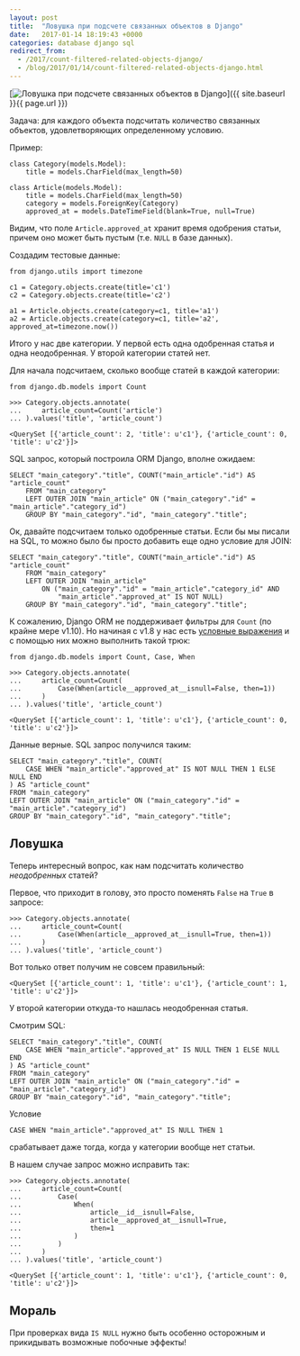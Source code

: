 ```yaml
---
layout: post
title:  "Ловушка при подсчете связанных объектов в Django"
date:   2017-01-14 18:19:43 +0000
categories: database django sql
redirect_from:
  - /2017/count-filtered-related-objects-django/
  - /blog/2017/01/14/count-filtered-related-objects-django.html
---
```


[![Ловушка при подсчете связанных объектов в Django](https://img-fotki.yandex.ru/get/172931/85893628.c6b/0_1f68eb_c4171bf7_L.png
 "Ловушка при подсчете связанных объектов в Django")]({{ site.baseurl }}{{ page.url }})

Задача: для каждого объекта подсчитать количество связанных объектов, удовлетворяющих определенному условию.

<!--more-->

Пример:

    class Category(models.Model):
        title = models.CharField(max_length=50)

    class Article(models.Model):
        title = models.CharField(max_length=50)
        category = models.ForeignKey(Category)
        approved_at = models.DateTimeField(blank=True, null=True)

Видим, что поле `Article.approved_at` хранит время одобрения статьи, причем оно может быть пустым (т.е. `NULL` в базе данных).

Создадим тестовые данные:

    from django.utils import timezone

    c1 = Category.objects.create(title='c1')
    c2 = Category.objects.create(title='c2')

    a1 = Article.objects.create(category=c1, title='a1')
    a2 = Article.objects.create(category=c1, title='a2', approved_at=timezone.now())

Итого у нас две категории. У первой есть одна одобренная статья и одна неодобренная. У второй категории статей нет.

Для начала подсчитаем, сколько вообще статей в каждой категории:

    from django.db.models import Count
    
    >>> Category.objects.annotate(
    ...     article_count=Count('article')
    ... ).values('title', 'article_count')

    <QuerySet [{'article_count': 2, 'title': u'c1'}, {'article_count': 0, 'title': u'c2'}]>

SQL запрос, который построила ORM Django, вполне ожидаем:

    SELECT "main_category"."title", COUNT("main_article"."id") AS "article_count"
        FROM "main_category"
        LEFT OUTER JOIN "main_article" ON ("main_category"."id" = "main_article"."category_id")
        GROUP BY "main_category"."id", "main_category"."title";

Ок, давайте подсчитаем только одобренные статьи. Если бы мы писали на SQL, то можно было бы просто добавить еще одно условие для JOIN:

    SELECT "main_category"."title", COUNT("main_article"."id") AS "article_count"
        FROM "main_category"
        LEFT OUTER JOIN "main_article" 
            ON ("main_category"."id" = "main_article"."category_id" AND
                "main_article"."approved_at" IS NOT NULL)
        GROUP BY "main_category"."id", "main_category"."title";

К сожалению, Django ORM не поддерживает фильтры для `Count`  (по крайне мере v1.10). Но начиная с v1.8 у нас есть [условные выражения](https://docs.djangoproject.com/en/dev/ref/models/conditional-expressions/) и с помощью них можно выполнить такой трюк:

    from django.db.models import Count, Case, When

    >>> Category.objects.annotate(
    ...     article_count=Count(
    ...         Case(When(article__approved_at__isnull=False, then=1))
    ...     )
    ... ).values('title', 'article_count')

    <QuerySet [{'article_count': 1, 'title': u'c1'}, {'article_count': 0, 'title': u'c2'}]>

Данные верные. SQL запрос получился таким:

    SELECT "main_category"."title", COUNT(
        CASE WHEN "main_article"."approved_at" IS NOT NULL THEN 1 ELSE NULL END
    ) AS "article_count"
    FROM "main_category"
    LEFT OUTER JOIN "main_article" ON ("main_category"."id" = "main_article"."category_id")
    GROUP BY "main_category"."id", "main_category"."title";

## Ловушка

Теперь интересный вопрос, как нам подсчитать количество *неодобренных* статей?

Первое, что приходит в голову, это просто поменять `False` на `True` в запросе:

    >>> Category.objects.annotate(
    ...     article_count=Count(
    ...         Case(When(article__approved_at__isnull=True, then=1))
    ...     )
    ... ).values('title', 'article_count')

Вот только ответ получим не совсем правильный:

    <QuerySet [{'article_count': 1, 'title': u'c1'}, {'article_count': 1, 'title': u'c2'}]>

У второй категории откуда-то нашлась неодобренная статья.

Смотрим SQL:

    SELECT "main_category"."title", COUNT(
        CASE WHEN "main_article"."approved_at" IS NULL THEN 1 ELSE NULL END
    ) AS "article_count"
    FROM "main_category"
    LEFT OUTER JOIN "main_article" ON ("main_category"."id" = "main_article"."category_id")
    GROUP BY "main_category"."id", "main_category"."title";

Условие

    CASE WHEN "main_article"."approved_at" IS NULL THEN 1

срабатывает даже тогда, когда у категории вообще нет статьи.

В нашем случае запрос можно исправить так:

    >>> Category.objects.annotate(
    ...     article_count=Count(
    ...         Case(
    ...             When(
    ...                 article__id__isnull=False,
    ...                 article__approved_at__isnull=True,
    ...                 then=1
    ...             )
    ...         )
    ...     )
    ... ).values('title', 'article_count')

    <QuerySet [{'article_count': 1, 'title': u'c1'}, {'article_count': 0, 'title': u'c2'}]>

## Мораль

При проверках вида `IS NULL` нужно быть особенно осторожным и прикидывать возможные побочные эффекты!


